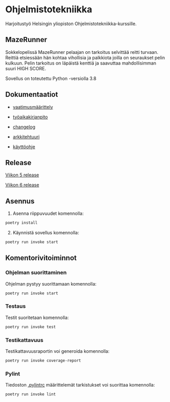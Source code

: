 # Ohjelmistotekniikka

Harjoitustyö Helsingin yliopiston Ohjelmistotekniikka-kurssille.

## MazeRunner

Sokkelopelissä MazeRunner pelaajan on tarkoitus selvittää reitti turvaan. Reittiä etsiessään hän kohtaa vihollisia ja palkkiota joilla on seuraukset pelin kulkuun. Pelin tarkoitus on läpäistä kenttiä ja saavuttaa mahdollisimman suuri HIGH SCORE.

Sovellus on toteutettu Python -versiolla 3.8

## Dokumentaatiot

* [vaatimusmäärittely](https://github.com/tuovinenemma/ot-harjoitustyo2022/blob/master/dokumentaatio/vaatimusmaarittely.md)

* [työaikakirjanpito](https://github.com/tuovinenemma/ot-harjoitustyo2022/blob/master/dokumentaatio/tuntikirjanpito.md)

* [changelog](https://github.com/tuovinenemma/ot-harjoitustyo2022/blob/master/dokumentaatio/changelog.md)

* [arkkitehtuuri](https://github.com/tuovinenemma/ot-harjoitustyo2022/blob/master/dokumentaatio/arkkitehtuuri.md)

* [käyttöohje](https://github.com/tuovinenemma/ot-harjoitustyo2022/blob/master/dokumentaatio/kayttoohje.md)

## Release

[Viikon 5 release](https://github.com/tuovinenemma/ot-harjoitustyo2022/releases/tag/viikko5)

[Viikon 6 release](https://github.com/tuovinenemma/ot-harjoitustyo2022/releases/tag/viikko6)


## Asennus

1. Asenna riippuvuudet komennolla:

```bash
poetry install
```

2. Käynnistä sovellus komennolla:

```bash
poetry run invoke start
```

## Komentorivitoiminnot

### Ohjelman suorittaminen

Ohjelman pystyy suorittamaan komennolla:

```bash
poetry run invoke start
```

### Testaus

Testit suoritetaan komennolla:

```bash
poetry run invoke test
```

### Testikattavuus

Testikattavuusraportin voi generoida komennolla:

```bash
poetry run invoke coverage-report
```

### Pylint

Tiedoston [.pylintrc](https://github.com/tuovinenemma/ot-harjoitustyo2022/blob/master/project/.pylintrc) määrittelemät tarkistukset voi suorittaa komennolla:

```bash
poetry run invoke lint
```
